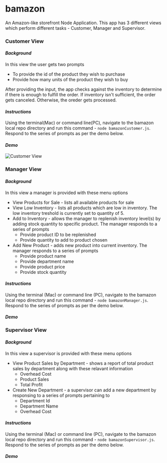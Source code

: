 # bamazon
An Amazon-like storefront Node Application. This app has 3 different views which perform different tasks - Customer, Manager and Supervisor.

### Customer View
#### *Background*
In this view the user gets two prompts 
* To provide the id of the product they wish to purchase
* Provide how many units of the product they wish to buy

After providing the input, the app checks against the inventory to determine if there is enough to fulfill the order. If inventory isn't sufficient, the order gets canceled. Otherwise, the oreder gets processed.

#### *Instructions*
Using the terminal(Mac) or command line(PC), navigate to the bamazon local repo directory and run this command - `node bamazonCustomer.js`. Respond to the series of prompts as per the demo below.

#### *Demo*
![Customer View](assets/gifs/bamazon_customer.gif)

### Manager View
#### *Background*
In this view a manager is provided with these menu options 
* View Products for Sale - lists all available products for sale
* View Low Inventory - lists all products which are low in inventory. The low inventory treshold is currently set to quantity of 5.
* Add to Inventory - allows the manager to replenish inventory level(s) by adding stock quantity to specific product. The manager responds to a series of prompts 
  * Provide product ID to be replenished
  * Provide quantity to add to product chosen
* Add New Product - adds new product into current inventory. The manager responds to a series of prompts
  * Provide product name
  * Provide department name
  * Provide product price
  * Provide stock quantity

#### *Instructions*
Using the terminal (Mac) or command line (PC),  navigate to the bamazon local repo directory and run this command - `node bamazonManager.js`. Respond to the series of prompts as per the demo below.

#### *Demo*

### Supervisor View
#### *Background*
In this view a supervisor is provided with these menu options
* View Product Sales by Department - shows a report of total product sales by department along with these relavant information
  * Overhead Cost
  * Product Sales
  * Total Profit
* Create New Department - a supervisor can add a new department by responsing to a series of prompts pertaining to 
  * Department Id
  * Department Name
  * Overhead Cost

#### *Instructions*
Using the terminal (Mac) or command line (PC),  navigate to the bamazon local repo directory and run this command - `node bamazonSupervisor.js`.  Respond to the series of prompts as per the demo below.

#### *Demo*





